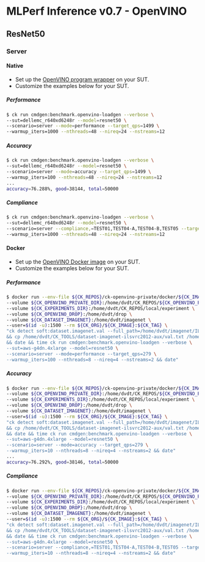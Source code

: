 # MLPerf Inference v0.7 - OpenVINO

## ResNet50

### Server

#### Native

- Set up the [OpenVINO program wrapper](https://github.com/dividiti/ck-openvino-private/blob/master/program/openvino-loadgen-v0.7-drop/README.setup.md) on your SUT.
- Customize the examples below for your SUT.

##### Performance

```bash
$ ck run cmdgen:benchmark.openvino-loadgen --verbose \
--sut=dellemc_r640xd6248r --model=resnet50 \
--scenario=server --mode=performance --target_qps=1499 \
--warmup_iters=1000 --nthreads=48 --nireq=24 --nstreams=12
```

##### Accuracy

```bash
$ ck run cmdgen:benchmark.openvino-loadgen --verbose \
--sut=dellemc_r640xd6248r --model=resnet50 \
--scenario=server --mode=accuracy --target_qps=1499 \
--warmup_iters=100 --nthreads=48 --nireq=24 --nstreams=12
...
accuracy=76.288%, good=38144, total=50000
```

##### Compliance

```bash
$ ck run cmdgen:benchmark.openvino-loadgen --verbose \
--sut=dellemc_r640xd6248r --model=resnet50 \
--scenario=server --compliance,=TEST01,TEST04-A,TEST04-B,TEST05 --target_qps=1499 \
--warmup_iters=1000 --nthreads=48 --nireq=24 --nstreams=12
```

#### Docker

- Set up the [OpenVINO Docker image](https://github.com/dividiti/ck-openvino-private/blob/master/docker/openvino-loadgen-v0.7-drop/README.md) on your SUT.
- Customize the examples below for your SUT.

##### Performance

```bash
$ docker run --env-file ${CK_REPOS}/ck-openvino-private/docker/${CK_IMAGE}/env.list \
--volume ${CK_OPENVINO_PRIVATE_DIR}:/home/dvdt/CK_REPOS/${CK_OPENVINO_PRIVATE_REPO} \
--volume ${CK_EXPERIMENTS_DIR}:/home/dvdt/CK_REPOS/local/experiment \
--volume ${CK_OPENVINO_DROP}:/home/dvdt/drop \
--volume ${CK_DATASET_IMAGENET}:/home/dvdt/imagenet \
--user=$(id -u):1500 --rm ${CK_ORG}/${CK_IMAGE}:${CK_TAG} \
"ck detect soft:dataset.imagenet.val --full_path=/home/dvdt/imagenet/ILSVRC2012_val_00000001.JPEG \
&& cp /home/dvdt/CK_TOOLS/dataset-imagenet-ilsvrc2012-aux/val.txt /home/dvdt/imagenet/val_map.txt \
&& date && time ck run cmdgen:benchmark.openvino-loadgen --verbose \
--sut=aws-g4dn.4xlarge --model=resnet50 \
--scenario=server --mode=performance --target_qps=279 \
--warmup_iters=100 --nthreads=8 --nireq=4 --nstreams=2 && date"
```

##### Accuracy

```bash
$ docker run --env-file ${CK_REPOS}/ck-openvino-private/docker/${CK_IMAGE}/env.list \
--volume ${CK_OPENVINO_PRIVATE_DIR}:/home/dvdt/CK_REPOS/${CK_OPENVINO_PRIVATE_REPO} \
--volume ${CK_EXPERIMENTS_DIR}:/home/dvdt/CK_REPOS/local/experiment \
--volume ${CK_OPENVINO_DROP}:/home/dvdt/drop \
--volume ${CK_DATASET_IMAGENET}:/home/dvdt/imagenet \
--user=$(id -u):1500 --rm ${CK_ORG}/${CK_IMAGE}:${CK_TAG} \
"ck detect soft:dataset.imagenet.val --full_path=/home/dvdt/imagenet/ILSVRC2012_val_00000001.JPEG \
&& cp /home/dvdt/CK_TOOLS/dataset-imagenet-ilsvrc2012-aux/val.txt /home/dvdt/imagenet/val_map.txt \
&& date && time ck run cmdgen:benchmark.openvino-loadgen --verbose \
--sut=aws-g4dn.4xlarge --model=resnet50 \
--scenario=server --mode=accuracy --target_qps=279 \
--warmup_iters=10 --nthreads=8 --nireq=4 --nstreams=2 && date"
...
accuracy=76.292%, good=38146, total=50000
```

##### Compliance

```bash
$ docker run --env-file ${CK_REPOS}/ck-openvino-private/docker/${CK_IMAGE}/env.list \
--volume ${CK_OPENVINO_PRIVATE_DIR}:/home/dvdt/CK_REPOS/${CK_OPENVINO_PRIVATE_REPO} \
--volume ${CK_EXPERIMENTS_DIR}:/home/dvdt/CK_REPOS/local/experiment \
--volume ${CK_OPENVINO_DROP}:/home/dvdt/drop \
--volume ${CK_DATASET_IMAGENET}:/home/dvdt/imagenet \
--user=$(id -u):1500 --rm ${CK_ORG}/${CK_IMAGE}:${CK_TAG} \
"ck detect soft:dataset.imagenet.val --full_path=/home/dvdt/imagenet/ILSVRC2012_val_00000001.JPEG \
&& cp /home/dvdt/CK_TOOLS/dataset-imagenet-ilsvrc2012-aux/val.txt /home/dvdt/imagenet/val_map.txt \
&& date && time ck run cmdgen:benchmark.openvino-loadgen --verbose \
--sut=aws-g4dn.4xlarge --model=resnet50 \
--scenario=server --compliance,=TEST01,TEST04-A,TEST04-B,TEST05 --target_qps=279 \
--warmup_iters=10 --nthreads=8 --nireq=4 --nstreams=2 && date"
```
